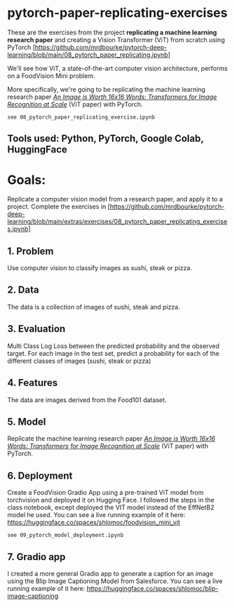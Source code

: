 # pytorch-paper-replicating-exercises
These are the exercises from the project **replicating a machine learning research paper** and creating a Vision Transformer (ViT) from scratch using PyTorch [https://github.com/mrdbourke/pytorch-deep-learning/blob/main/08_pytorch_paper_replicating.ipynb]

We'll see how ViT, a state-of-the-art computer vision architecture, performs on a FoodVision Mini problem.

More specifically, we're going to be replicating the machine learning research paper [*An Image is Worth 16x16 Words: Transformers for Image Recognition at Scale*](https://arxiv.org/abs/2010.11929)  (ViT paper) with PyTorch.

    see 08_pytorch_paper_replicating_exercise.ipynb

## Tools used: Python, PyTorch, Google Colab, HuggingFace

# Goals: 
Replicate a computer vision model from a research paper, and apply it to a project.
Complete the exercises in [https://github.com/mrdbourke/pytorch-deep-learning/blob/main/extras/exercises/08_pytorch_paper_replicating_exercises.ipynb]

## 1. Problem
Use computer vision to classify images as sushi, steak or pizza.

## 2. Data
The data is a collection of images of sushi, steak and pizza.

## 3. Evaluation
Multi Class Log Loss between the predicted probability and the observed target. For each image in the test set, predict a probability for each of the different classes of images (sushi, steak or pizza)

## 4. Features
The data are images derived from the Food101 dataset.

## 5. Model
Replicate the machine learning research paper [*An Image is Worth 16x16 Words: Transformers for Image Recognition at Scale*](https://arxiv.org/abs/2010.11929)  (ViT paper) with PyTorch.

## 6. Deployment
Create a FoodVision Gradio App using a pre-trained ViT model from torchvision and deployed it on Hugging Face.  I followed the steps in the class notebook, except deployed the VIT model instead of the EffNetB2 model he used. You can see a live running example of it here: https://huggingface.co/spaces/shlomoc/foodvision_mini_vit

    see 09_pytorch_model_deployment.ipynb

## 7. Gradio app
I created a more general Gradio app to generate a caption for an image using the Blip Image Captioning Model from Salesforce.  You can see a live running example of it here: https://huggingface.co/spaces/shlomoc/blip-image-captioning

